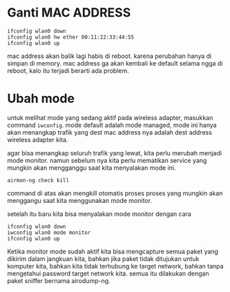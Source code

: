 # Ganti MAC ADDRESS
```
ifconfig wlan0 down 
ifconfig wlan0 hw ether 00:11:22:33:44:55
ifconfig wlan0 up
```

mac address akan balik lagi habis di reboot. karena perubahan hanya di simpan di memory. mac address ga akan kembali ke default selama ngga di reboot, kalo itu terjadi berarti ada problem.
# Ubah mode
untuk melihat mode yang sedang aktif pada wireless adapter, masukkan command `iwconfig`. mode default adalah mode managed, mode ini hanya akan menangkap trafik yang dest mac address nya adalah dest address wireless adapter kita. 

agar bisa menangkap seluruh trafik yang lewat, kita perlu merubah menjadi mode monitor. namun sebelum nya kita perlu mematikan service yang mungkin akan mengganggu saat kita menyalakan mode ini. 
```
airmon-ng check kill
```

command di atas akan mengkill otomatis proses proses yang mungkin akan menggangu saat kita menggunakan mode monitor. 

setelah itu baru kita bisa menyalakan mode monitor dengan cara 
```
ifconfig wlan0 down
iwconfig wlan0 mode monitor
ifconfig wlan0 up 
```

Ketika monitor mode sudah aktif kita bisa mengcapture semua paket yang dikirim dalam jangkuan kita, bahkan jika paket tidak ditujukan untuk komputer kita, bahkan kita tidak terhubung ke target network, bahkan tanpa mengetahui password target network kita. semua itu dilakukan dengan paket sniffer bernama airodump-ng. 